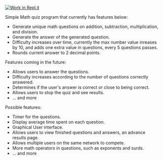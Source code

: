 [![Work in Repl.it](https://classroom.github.com/assets/work-in-replit-14baed9a392b3a25080506f3b7b6d57f295ec2978f6f33ec97e36a161684cbe9.svg)](https://classroom.github.com/online_ide?assignment_repo_id=4086102&assignment_repo_type=AssignmentRepo)

Simple Math quiz program that currently has features below:
- Generate unique math questions on addition, subtraction, multiplication, and division.
- Generate the answer of the generated question.
- Difficulty increases over time, currently the max number value inreases by 10, and adds one extra value in questions, every 5 questions passes.
- Rounds current answer to 2 decimal points.

Features coming in the future:
- Allows users to answer the questions.
- Difficulty increases according to the number of questions correctly answered.
- Determines if the user's answer is correct or close to being correct.
- Allows users to stop the quiz and see results.
- ... and more

Possible features:
- Timer for the questions.
- Display average time spent on each question.
- Graphical User interface.
- Allows users to view finished questions and answers, an advance results page.
- Allows multiple users on the same network to compete.
- More math operators in questions, such as exponents and surds.
- ... and more
